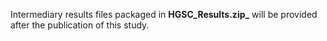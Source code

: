 Intermediary results files packaged in **HGSC_Results.zip_** will be provided after the publication of this study. 
